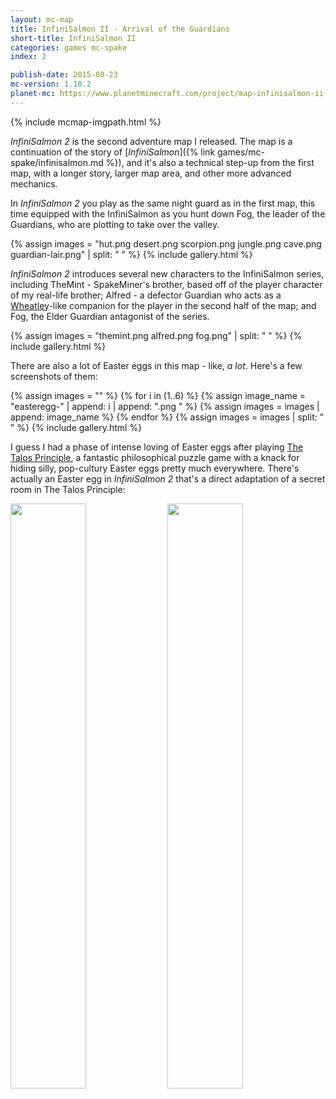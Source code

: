```yaml
---
layout: mc-map
title: InfiniSalmon II - Arrival of the Guardians
short-title: InfiniSalmon II
categories: games mc-spake
index: 2

publish-date: 2015-08-23
mc-version: 1.10.2
planet-mc: https://www.planetminecraft.com/project/map-infinisalmon-ii---arrival-of-the-guardians/
---
```


{% include mcmap-imgpath.html %}

*InfiniSalmon 2* is the second adventure map I released. The map is a continuation of the story of [*InfiniSalmon*]({% link games/mc-spake/infinisalmon.md %}), and it's also a technical step-up from the first map, with a longer story, larger map area, and other more advanced mechanics.

In *InfiniSalmon 2* you play as the same night guard as in the first map, this time equipped with the InfiniSalmon as you hunt down Fog, the leader of the Guardians, who are plotting to take over the valley.

{% assign images = "hut.png desert.png scorpion.png jungle.png cave.png guardian-lair.png" | split: " " %}
{% include gallery.html %}

*InfiniSalmon 2* introduces several new characters to the InfiniSalmon series, including TheMint - SpakeMiner's brother, based off of the player character of my real-life brother; Alfred - a defector Guardian who acts as a [Wheatley](https://en.wikipedia.org/wiki/Wheatley_(Portal))-like companion for the player in the second half of the map; and Fog, the Elder Guardian antagonist of the series.

{% assign images = "themint.png alfred.png fog.png" | split: " " %}
{% include gallery.html %}

There are also a lot of Easter eggs in this map - like, *a lot*. Here's a few screenshots of them:

{% assign images = "" %}
{% for i in (1..6) %}
    {% assign image_name = "easteregg-" | append: i | append: ".png " %}
    {% assign images = images | append: image_name %}
{% endfor %}
{% assign images = images | split: " " %}
{% include gallery.html %}

I guess I had a phase of intense loving of Easter eggs after playing [The Talos Principle](http://www.croteam.com/talosprinciple/), a fantastic philosophical puzzle game with a knack for hiding silly, pop-cultury Easter eggs pretty much everywhere. There's actually an Easter egg in *InfiniSalmon 2* that's a direct adaptation of a secret room in The Talos Principle:

<img src="{{ image_dir }}/ttp-easteregg.png" style="width: 49%">
<img src="{{ image_dir }}/ttp-origin.png" style="width: 49%">